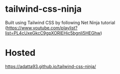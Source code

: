 # tailwind-css-ninja
Built using Tailwind CSS by following Net Ninja tutorial (https://www.youtube.com/playlist?list=PL4cUxeGkcC9gpXORlEHjc5bgnIi5HEGhw)

# Hosted
https://adatta93.github.io/tailwind-css-ninja/
